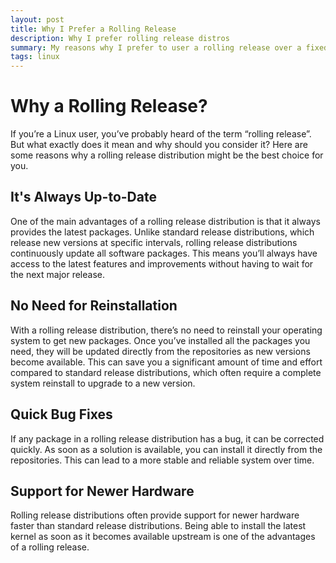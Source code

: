 ```yaml
---
layout: post
title: Why I Prefer a Rolling Release
description: Why I prefer rolling release distros
summary: My reasons why I prefer to user a rolling release over a fixed one.
tags: linux
---
```


# Why a Rolling Release?
If you’re a Linux user, you’ve probably heard of the term “rolling release”. But what exactly does it mean and why should you consider it? Here are some reasons why a rolling release distribution might be the best choice for you.

## It's Always Up-to-Date
One of the main advantages of a rolling release distribution is that it always provides the latest packages. Unlike standard release distributions, which release new versions at specific intervals, rolling release distributions continuously update all software packages. This means you’ll always have access to the latest features and improvements without having to wait for the next major release.

## No Need for Reinstallation
With a rolling release distribution, there’s no need to reinstall your operating system to get new packages. Once you’ve installed all the packages you need, they will be updated directly from the repositories as new versions become available. This can save you a significant amount of time and effort compared to standard release distributions, which often require a complete system reinstall to upgrade to a new version.

## Quick Bug Fixes
If any package in a rolling release distribution has a bug, it can be corrected quickly. As soon as a solution is available, you can install it directly from the repositories. This can lead to a more stable and reliable system over time.

## Support for Newer Hardware
Rolling release distributions often provide support for newer hardware faster than standard release distributions. Being able to install the latest kernel as soon as it becomes available upstream is one of the advantages of a rolling release.

